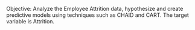 Objective:
Analyze the Employee Attrition data, hypothesize and create predictive models using techniques such as CHAID and CART.  The target variable is Attrition.
